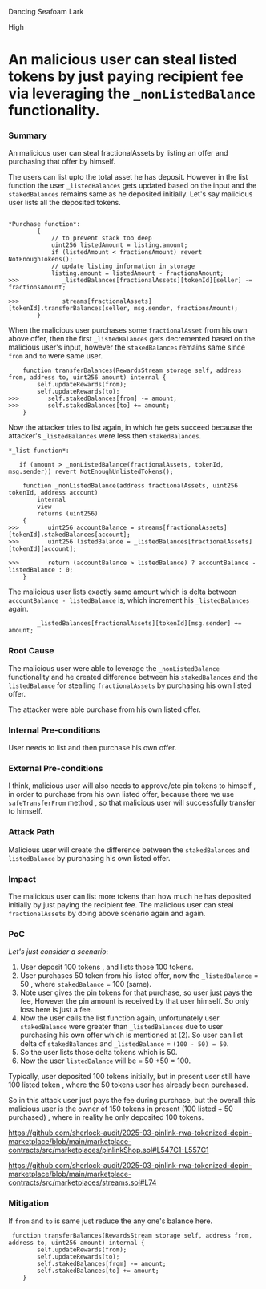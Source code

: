 Dancing Seafoam Lark

High

# An malicious user can steal listed tokens by just paying recipient fee via leveraging the `_nonListedBalance` functionality.

### Summary

An malicious user can steal fractionalAssets by listing an offer and purchasing that offer by himself.

The users can list upto the total asset he has deposit. However in the list function the user `_listedBalances` gets updated based on the input and the `stakedBalances` remains same as he deposited initially. Let's say malicious user lists all the deposited tokens.

```solidity

*Purchase function*:
        {
            // to prevent stack too deep
            uint256 listedAmount = listing.amount;
            if (listedAmount < fractionsAmount) revert NotEnoughTokens();
            // update listing information in storage
            listing.amount = listedAmount - fractionsAmount;
>>>            _listedBalances[fractionalAssets][tokenId][seller] -= fractionsAmount;

>>>            streams[fractionalAssets][tokenId].transferBalances(seller, msg.sender, fractionsAmount);
        }
```

When the malicious user purchases some `fractionalAsset` from his own above offer, then the first `_listedBalances` gets decremented based on the malicious user's input, however the `stakedBalances` remains same since `from` and `to` were same user.

```solidity
    function transferBalances(RewardsStream storage self, address from, address to, uint256 amount) internal {
        self.updateRewards(from);
        self.updateRewards(to);
>>>        self.stakedBalances[from] -= amount;
>>>        self.stakedBalances[to] += amount;
    }
```

Now the attacker tries to list again, in which he gets succeed because the attacker's `_listedBalances` were less then `stakedBalances`.
```solidity
*_list function*:

   if (amount > _nonListedBalance(fractionalAssets, tokenId, msg.sender)) revert NotEnoughUnlistedTokens();
```

```solidity
    function _nonListedBalance(address fractionalAssets, uint256 tokenId, address account)
        internal
        view
        returns (uint256)
    {
>>>        uint256 accountBalance = streams[fractionalAssets][tokenId].stakedBalances[account];
>>>        uint256 listedBalance = _listedBalances[fractionalAssets][tokenId][account];

>>>        return (accountBalance > listedBalance) ? accountBalance - listedBalance : 0;
    }
```

The malicious user lists exactly same amount which is delta between `accountBalance - listedBalance` is, which increment his `_listedBalances` again.

```solidity
        _listedBalances[fractionalAssets][tokenId][msg.sender] += amount;
```


### Root Cause

The malicious user were able to leverage the `_nonListedBalance` functionality and he created difference between his `stakedBalances` and the `listedBalance` for stealling `fractionalAssets` by purchasing his own listed offer.

The attacker were able purchase from his own listed offer.

### Internal Pre-conditions

User needs to list and then purchase his own offer.

### External Pre-conditions

I think, malicious user will also needs to approve/etc pin tokens to himself , in order to purchase from his own listed offer, because there we use `safeTransferFrom` method , so that malicious user will successfully transfer to himself.

### Attack Path

Malicious user will create the difference between the `stakedBalances` and `listedBalance`  by purchasing his own listed offer.

### Impact

The malicious user can list more tokens than how much he has deposited initially by just paying the recipient fee.
The malicious user can steal `fractionalAssets` by doing above scenario again and again.

### PoC

*Let's just consider a scenario*:

1) User deposit 100 tokens , and lists those 100 tokens.
2) User purchases 50 token from his listed offer, now the `_listedBalance` = 50 , where `stakedBalance` = 100 (same).
3) Note user gives the pin tokens for that purchase, so user just pays the fee, However the pin amount is received by that user himself. So only loss here is just a fee.
4) Now the user calls the list function again, unfortunately user `stakedBalance` were greater than `_listedBalances`  due to user purchasing his own offer which is mentioned at (2). So user can list delta of `stakedBalances` and `_listedBalance` = `(100 - 50) = 50`.
5) So the user lists those delta tokens which is 50.
6) Now the user `listedBalance` will be = 50 +50 = 100.

Typically, user deposited 100 tokens initially, but in present user still have 100 listed token , where the 50 tokens user has already been purchased. 

So in this attack user just pays the fee during purchase, but the overall this malicious user is the owner of 150 tokens in present (100 listed + 50 purchased) , where in reality he only deposited 100 tokens.

https://github.com/sherlock-audit/2025-03-pinlink-rwa-tokenized-depin-marketplace/blob/main/marketplace-contracts/src/marketplaces/pinlinkShop.sol#L547C1-L557C1

https://github.com/sherlock-audit/2025-03-pinlink-rwa-tokenized-depin-marketplace/blob/main/marketplace-contracts/src/marketplaces/streams.sol#L74

### Mitigation

If `from` and `to` is same just reduce the any one's balance here.
```solidity
 function transferBalances(RewardsStream storage self, address from, address to, uint256 amount) internal {
        self.updateRewards(from);
        self.updateRewards(to);
        self.stakedBalances[from] -= amount;
        self.stakedBalances[to] += amount;
    }
```